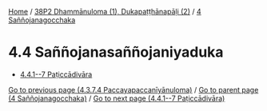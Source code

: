 
[Home](/) / [38P2 Dhammānuloma (1), Dukapaṭṭhānapāḷi (2)](../../38P2.md) / [4 Saññojanagocchaka](../4.md)

# 4.4 Saññojanasaññojaniyaduka

* [4.4.1--7 Paṭiccādivāra](4.4/4.4.1--7.md)

[Go to previous page (4.3.7.4 Paccayapaccanīyānuloma)](4.3/4.3.7/4.3.7.4.md) / [Go to parent page (4 Saññojanagocchaka)](../4.md) / [Go to next page (4.4.1--7 Paṭiccādivāra)](4.4/4.4.1--7.md)


